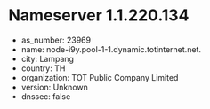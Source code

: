 # Nameserver 1.1.220.134

* as_number: 23969
* name: node-i9y.pool-1-1.dynamic.totinternet.net.
* city: Lampang
* country: TH
* organization: TOT Public Company Limited
* version: Unknown
* dnssec: false
